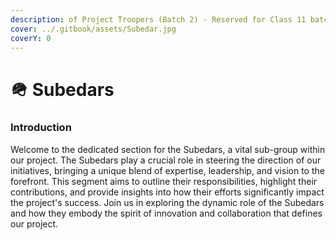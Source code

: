 ```yaml
---
description: of Project Troopers (Batch 2) - Reserved for Class 11 batch of 2023
cover: ../.gitbook/assets/Subedar.jpg
coverY: 0
---
```


# 🪖 Subedars

### Introduction

Welcome to the dedicated section for the Subedars, a vital sub-group within our project. The Subedars play a crucial role in steering the direction of our initiatives, bringing a unique blend of expertise, leadership, and vision to the forefront. This segment aims to outline their responsibilities, highlight their contributions, and provide insights into how their efforts significantly impact the project's success. Join us in exploring the dynamic role of the Subedars and how they embody the spirit of innovation and collaboration that defines our project.
